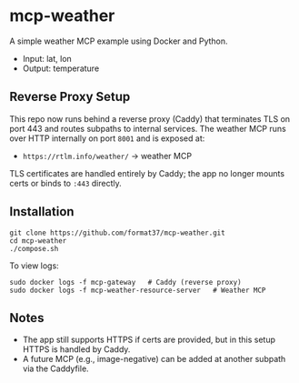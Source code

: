 # mcp-weather
A simple weather MCP example using Docker and Python.

- Input: lat, lon
- Output: temperature

## Reverse Proxy Setup

This repo now runs behind a reverse proxy (Caddy) that terminates TLS on port 443 and routes subpaths to internal services. The weather MCP runs over HTTP internally on port `8001` and is exposed at:

- `https://rtlm.info/weather/` → weather MCP

TLS certificates are handled entirely by Caddy; the app no longer mounts certs or binds to `:443` directly.

## Installation
```
git clone https://github.com/format37/mcp-weather.git
cd mcp-weather
./compose.sh
```

To view logs:
```
sudo docker logs -f mcp-gateway   # Caddy (reverse proxy)
sudo docker logs -f mcp-weather-resource-server   # Weather MCP
```

## Notes

- The app still supports HTTPS if certs are provided, but in this setup HTTPS is handled by Caddy.
- A future MCP (e.g., image-negative) can be added at another subpath via the Caddyfile.
